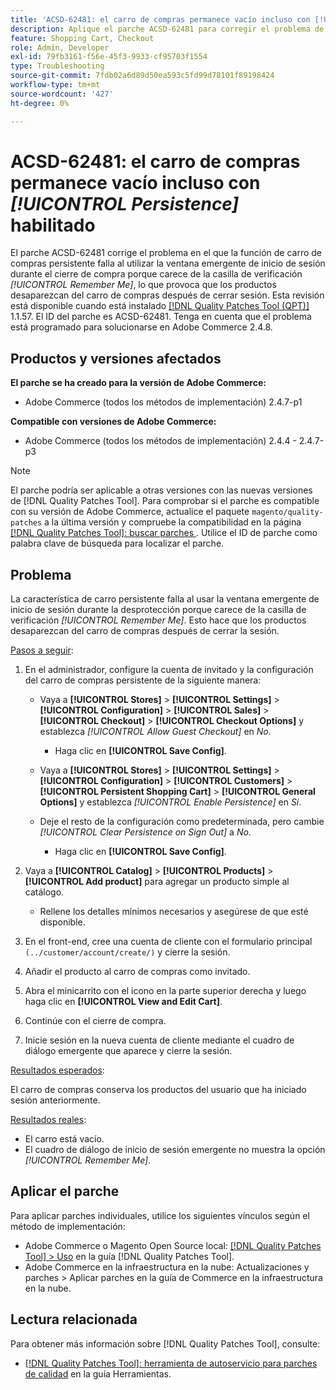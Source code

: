 ```yaml
---
title: 'ACSD-62481: el carro de compras permanece vacío incluso con [!UICONTROL Persistence] habilitado'
description: Aplique el parche ACSD-62481 para corregir el problema de Adobe Commerce en el que la función de carro persistente falla al utilizar la ventana emergente de inicio de sesión durante el cierre de compra.
feature: Shopping Cart, Checkout
role: Admin, Developer
exl-id: 79fb3161-f56e-45f3-9933-cf95703f1554
type: Troubleshooting
source-git-commit: 7fdb02a6d89d50ea593c5fd99d78101f89198424
workflow-type: tm+mt
source-wordcount: '427'
ht-degree: 0%

---
```


# ACSD-62481: el carro de compras permanece vacío incluso con *[!UICONTROL Persistence]* habilitado

El parche ACSD-62481 corrige el problema en el que la función de carro de compras persistente falla al utilizar la ventana emergente de inicio de sesión durante el cierre de compra porque carece de la casilla de verificación *[!UICONTROL Remember Me]*, lo que provoca que los productos desaparezcan del carro de compras después de cerrar sesión. Esta revisión está disponible cuando está instalado [[!DNL Quality Patches Tool (QPT)]](/help/tools/quality-patches-tool/quality-patches-tool-to-self-serve-quality-patches.md) 1.1.57. El ID del parche es ACSD-62481. Tenga en cuenta que el problema está programado para solucionarse en Adobe Commerce 2.4.8.

## Productos y versiones afectados

**El parche se ha creado para la versión de Adobe Commerce:**

* Adobe Commerce (todos los métodos de implementación) 2.4.7-p1

**Compatible con versiones de Adobe Commerce:**

* Adobe Commerce (todos los métodos de implementación) 2.4.4 - 2.4.7-p3

>[!NOTE]
>
>El parche podría ser aplicable a otras versiones con las nuevas versiones de [!DNL Quality Patches Tool]. Para comprobar si el parche es compatible con su versión de Adobe Commerce, actualice el paquete `magento/quality-patches` a la última versión y compruebe la compatibilidad en la página [[!DNL Quality Patches Tool]: buscar parches &#x200B;](https://experienceleague.adobe.com/tools/commerce-quality-patches/index.html?lang=es). Utilice el ID de parche como palabra clave de búsqueda para localizar el parche.

## Problema

La característica de carro persistente falla al usar la ventana emergente de inicio de sesión durante la desprotección porque carece de la casilla de verificación *[!UICONTROL Remember Me]*. Esto hace que los productos desaparezcan del carro de compras después de cerrar la sesión.

<u>Pasos a seguir</u>:

1. En el administrador, configure la cuenta de invitado y la configuración del carro de compras persistente de la siguiente manera:

   * Vaya a **[!UICONTROL Stores]** > **[!UICONTROL Settings]** > **[!UICONTROL Configuration]** > **[!UICONTROL Sales]** > **[!UICONTROL Checkout]** > **[!UICONTROL Checkout Options]** y establezca *[!UICONTROL Allow Guest Checkout]* en *No*.

      * Haga clic en **[!UICONTROL Save Config]**.

   * Vaya a **[!UICONTROL Stores]** > **[!UICONTROL Settings]** > **[!UICONTROL Configuration]** > **[!UICONTROL Customers]** > **[!UICONTROL Persistent Shopping Cart]** > **[!UICONTROL General Options]** y establezca *[!UICONTROL Enable Persistence]* en *Sí*.
   * Deje el resto de la configuración como predeterminada, pero cambie *[!UICONTROL Clear Persistence on Sign Out]* a *No*.

      * Haga clic en **[!UICONTROL Save Config]**.

1. Vaya a **[!UICONTROL Catalog]** > **[!UICONTROL Products]** > **[!UICONTROL Add product]** para agregar un producto simple al catálogo.

   * Rellene los detalles mínimos necesarios y asegúrese de que esté disponible.

1. En el front-end, cree una cuenta de cliente con el formulario principal `(../customer/account/create/)` y cierre la sesión.
1. Añadir el producto al carro de compras como invitado.
1. Abra el minicarrito con el icono en la parte superior derecha y luego haga clic en **[!UICONTROL View and Edit Cart]**.
1. Continúe con el cierre de compra.
1. Inicie sesión en la nueva cuenta de cliente mediante el cuadro de diálogo emergente que aparece y cierre la sesión.

<u>Resultados esperados</u>:

El carro de compras conserva los productos del usuario que ha iniciado sesión anteriormente.

<u>Resultados reales</u>:

* El carro está vacío.
* El cuadro de diálogo de inicio de sesión emergente no muestra la opción *[!UICONTROL Remember Me]*.

## Aplicar el parche

Para aplicar parches individuales, utilice los siguientes vínculos según el método de implementación:

* Adobe Commerce o Magento Open Source local: [[!DNL Quality Patches Tool] > Uso](/help/tools/quality-patches-tool/usage.md) en la guía [!DNL Quality Patches Tool].
* Adobe Commerce en la infraestructura en la nube: Actualizaciones y parches > Aplicar parches en la guía de Commerce en la infraestructura en la nube.

## Lectura relacionada

Para obtener más información sobre [!DNL Quality Patches Tool], consulte:

* [[!DNL Quality Patches Tool]: herramienta de autoservicio para parches de calidad](/help/tools/quality-patches-tool/quality-patches-tool-to-self-serve-quality-patches.md) en la guía Herramientas.
